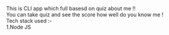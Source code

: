 This is CLI app which full basesd on quiz about me !! \
You can take quiz and see the score how well do you know me ! \
Tech stack used :-   
1.Node JS
